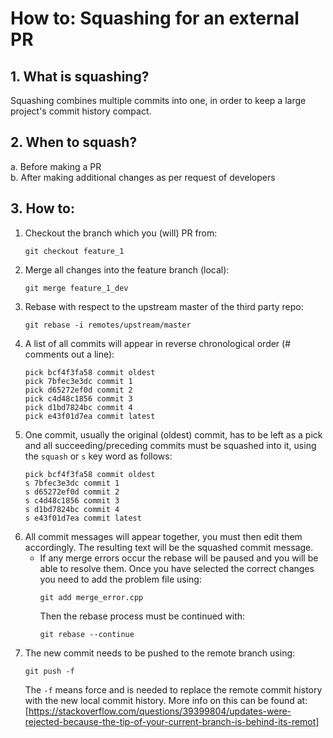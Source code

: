 # How to: Squashing for an external PR
## 1. What is squashing?
Squashing combines multiple commits into one, in order to keep a large project's commit history compact.
## 2. When to squash?
a. Before making a PR  
b. After making additional changes as per request of developers
## 3. How to:
1. Checkout the branch which you (will) PR from:   
    ```
    git checkout feature_1
    ```
2. Merge all changes into the feature branch (local):  
    ```
    git merge feature_1_dev
    ```
3. Rebase with respect to the upstream master of the third party repo:   
    ```
    git rebase -i remotes/upstream/master
    ```
4. A list of all commits will appear in reverse chronological order (\# comments out a line):   
    ```
    pick bcf4f3fa58 commit oldest
    pick 7bfec3e3dc commit 1
    pick d65272ef0d commit 2
    pick c4d48c1856 commit 3
    pick d1bd7824bc commit 4
    pick e43f01d7ea commit latest
    ```
5. One commit, usually the original (oldest) commit, has to be left as a pick and all succeeding/preceding commits must be squashed into it, using the ```squash``` or ```s``` key word as follows:
    ```
    pick bcf4f3fa58 commit oldest
    s 7bfec3e3dc commit 1
    s d65272ef0d commit 2
    s c4d48c1856 commit 3
    s d1bd7824bc commit 4
    s e43f01d7ea commit latest
    ```
6. All commit messages will appear together, you must then edit them accordingly. The resulting text will be the squashed commit message.  
    * If any merge errors occur the rebase will be paused and you will be able to resolve them. Once you have selected the correct changes you need to add the problem file using:  
        ```
        git add merge_error.cpp
        ```
        Then the rebase process must be continued with:
        ```
        git rebase --continue
        ```
7. The new commit needs to be pushed to the remote branch using:
    ```
    git push -f
    ```
    The ```-f``` means force and is needed to replace the remote commit history with the new local commit history. More info on this can be found at: [https://stackoverflow.com/questions/39399804/updates-were-rejected-because-the-tip-of-your-current-branch-is-behind-its-remot]
    